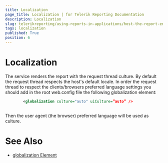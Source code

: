 ```yaml
---
title: Localization
page_title: Localization | for Telerik Reporting Documentation
description: Localization
slug: telerikreporting/using-reports-in-applications/host-the-report-engine-remotely/telerik-reporting-rest-services/localization
tags: localization
published: True
position: 6
---
```


# Localization



The service renders the report with the request thread culture.
        By default the request thread respects the host's default locale.
        In order the request thread to respect the clients/browsers preferred language settings you should add in the root web.config file
        the following globalization element:
      


	
````xml
        <globalization culture="auto" uiCulture=”auto” />
        
````




Then the user agent (the browser) preferred language will be used as culture.
      




# See Also


 * [globalization Element
](http://msdn.microsoft.com/en-us/library/hy4kkhe0(v=vs.85).aspx
)
